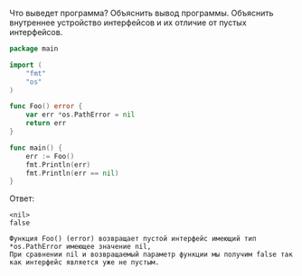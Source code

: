 Что выведет программа? Объяснить вывод программы. Объяснить внутреннее устройство интерфейсов и их отличие от пустых интерфейсов.

```go
package main

import (
	"fmt"
	"os"
)

func Foo() error {
	var err *os.PathError = nil
	return err
}

func main() {
	err := Foo()
	fmt.Println(err)
	fmt.Println(err == nil)
}
```

Ответ:
```
<nil>
false

Функция Foo() (error) возвращает пустой интерфейс имеющий тип *os.PathError имеющее значение nil,
При сравнении nil и возвращаемый параметр функции мы получим false так как интерфейс является уже не пустым.
```
